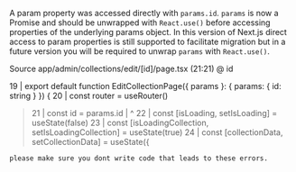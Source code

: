 A param property was accessed directly with `params.id`. `params` is now a Promise and should be unwrapped with `React.use()` before accessing properties of the underlying params object. In this version of Next.js direct access to param properties is still supported to facilitate migration but in a future version you will be required to unwrap `params` with `React.use()`.

Source
app/admin/collections/edit/[id]/page.tsx (21:21) @ id

  19 | export default function EditCollectionPage({ params }: { params: { id: string } }) {
  20 |   const router = useRouter()
> 21 |   const id = params.id
     |                     ^
  22 |   const [isLoading, setIsLoading] = useState(false)
  23 |   const [isLoadingCollection, setIsLoadingCollection] = useState(true)
  24 |   const [collectionData, setCollectionData] = useState({

    please make sure you dont write code that leads to these errors.
